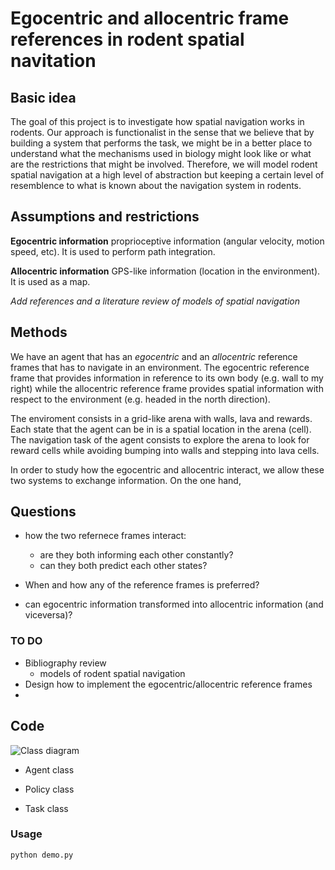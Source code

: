 

# Egocentric and allocentric frame references in rodent spatial navitation 

## Basic idea
The goal of this project is to investigate how spatial navigation works in rodents. Our approach is functionalist 
in the sense that we believe that by building a system that performs the task, we might be in a better place to 
understand what the mechanisms used in biology might look like or what are the restrictions that might be 
involved. Therefore, we will model rodent spatial navigation at a high level of abstraction but keeping a certain 
level of resemblence to what is known about the navigation system in rodents.

## Assumptions and restrictions

**Egocentric information** proprioceptive information (angular velocity, motion speed, etc). It is used to perform
path integration.


**Allocentric information** GPS-like information (location in the environment). It is used as a map.

_Add references and a literature review of models of spatial navigation_

## Methods
We have an agent that has an _egocentric_ and an _allocentric_ reference frames that has to navigate in an 
environment. The egocentric reference frame that provides information in reference to its own body 
(e.g. wall to my right) while the allocentric reference frame provides spatial information with respect to the 
environment (e.g. headed in the north direction).

The enviroment consists in a grid-like arena with walls, lava and rewards. Each state that the agent can be in
is a spatial location in the arena (cell). The navigation task of the agent consists to explore the arena to look for 
reward cells while avoiding bumping into walls and stepping into lava cells. 

In order to study how the egocentric and allocentric interact, we allow these two systems to exchange 
information. On the one hand, 


## Questions 

- how the two refernece frames interact: 
    - are they both informing each other constantly?
    - can they both predict each other states?
    
- When and how any of the reference frames is preferred?
 
- can egocentric information transformed into allocentric information (and viceversa)?

### TO DO

- Bibliography review
    - models of rodent spatial navigation
- Design how to implement the egocentric/allocentric reference frames
- 
    

## Code


![Class diagram](https://github.com/edgarbc/janus/blob/commented-version/img/class_diagram.svg)


- Agent class

- Policy class

- Task class

### Usage

```
python demo.py
```    
